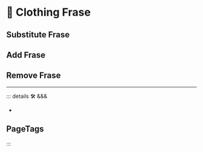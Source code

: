 # 🔷 <mooves>Clothing Frase</mooves>

## Substitute Frase

## Add Frase

## Remove Frase

---

<!-- =================================================== -->
<!-- =================================================== -->
<!-- =================================================== -->
<!-- =================================================== -->
<!-- =================================================== -->
::: details 🛠 <dev>&&&</dev>

-

<h2>PageTags</h2>
:::
